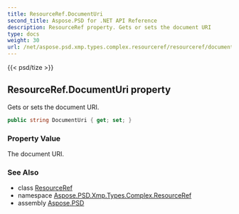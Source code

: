 ```yaml
---
title: ResourceRef.DocumentUri
second_title: Aspose.PSD for .NET API Reference
description: ResourceRef property. Gets or sets the document URI
type: docs
weight: 30
url: /net/aspose.psd.xmp.types.complex.resourceref/resourceref/documenturi/
---
```

{{< psd/tize >}}
## ResourceRef.DocumentUri property

Gets or sets the document URI.

```csharp
public string DocumentUri { get; set; }
```

### Property Value

The document URI.

### See Also

* class [ResourceRef](../)
* namespace [Aspose.PSD.Xmp.Types.Complex.ResourceRef](../../../aspose.psd.xmp.types.complex.resourceref/)
* assembly [Aspose.PSD](../../../)


